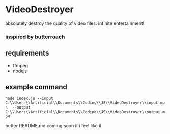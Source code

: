 # VideoDestroyer
 absolutely destroy the quality of video files. infinite entertainment!
### inspired by butterroach

## requirements
- ffmpeg
- nodejs

## example command
```node index.js --input C:\\Users\\Artificial\\Documents\\Coding\\JS\\VideoDestroyer\\input.mp4  --output C:\\Users\\Artificial\\Documents\\Coding\\JS\\VideoDestroyer\\output.mp4```


better README.md coming soon if i feel like it